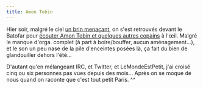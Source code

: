 ```yaml
---
title: Amon Tobin
---
```


Hier soir, malgré le ciel [un brin menaçant](http://twitpic.com/a8i97), on
s'est retrouvés devant le Batofar pour [écouter Amon Tobin et quelques autres
copains](http://www.batofar.org/2009/04/01/batofar-10th-birthday/) à l'œil.
Malgré le manque d'orga. complet (à part à boire/bouffer, aucun
aménagement...), et le son un peu nase de la pile d'enceintes posées là, ça
fait du bien de glandouiller dehors l'été...

D'autant qu'en mélangeant IRC, et Twitter, et LeMondeEstPetit, j'ai croisé
cinq ou six personnes pas vues depuis des mois... Après on se moque de nous
quand on raconte que c'est tout petit Paris. ^^

